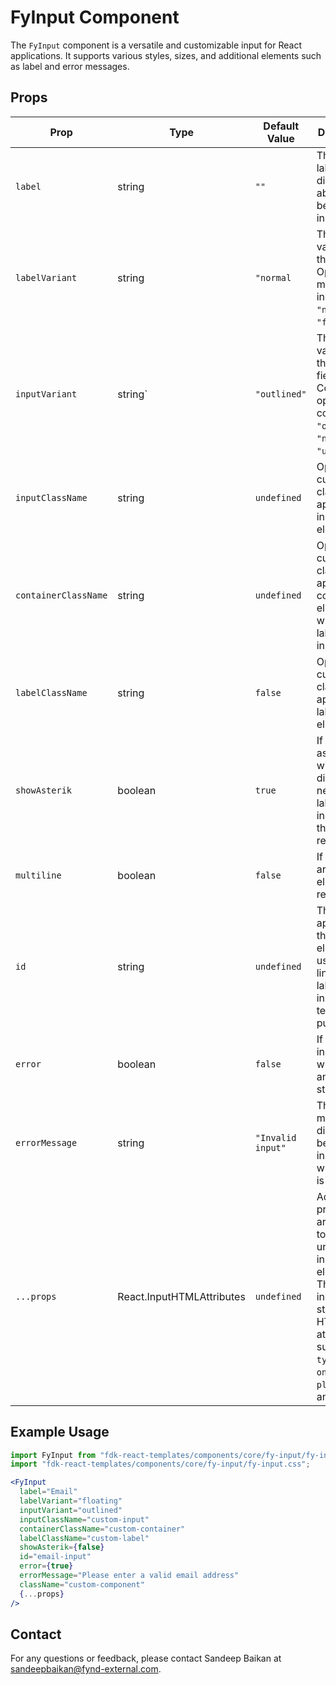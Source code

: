 # FyInput Component

The `FyInput` component is a versatile and customizable input for React applications. It supports various styles, sizes, and additional elements such as label and error messages.

## Props

| Prop                  | Type                                            | Default Value       | Description                                                                                       |
|---------------------|------------|--------------------------------------|---------------------------------------------------------------------------------------------------|
| `label`               | string                                          | `""`                 | The text label displayed above or beside the input field.   |
| `labelVariant`        | string                                          | `"normal`            | The style variant of the label. Options might include `"normal"`, `"floating"`.  |
| `inputVariant`        | string`                                         | `"outlined"`         | The style variant of the input field. Common options could be `"outlined"`, `"no-border"`, `"underline"`.  |
| `inputClassName`      | string                                          | `undefined`          | Optional custom CSS class(es) to apply to the input element.  |
| `containerClassName`  | string                                          | `undefined`          | Optional custom CSS class(es) to apply to the container element that wraps the label and input.                                   |
| `labelClassName`      | string                                          | `false`              | Optional custom CSS class(es) to apply to the label element.
| `showAsterik`         | boolean                                         | `true`               | If true, an asterisk (*) will be displayed next to the label to indicate that the field is required.
| `multiline`           | boolean                                         | `false`              | If true, text area element is rendered.
| `id`                  | string                                          | `undefined`          | The ID to be applied to the input element, useful for linking labels and inputs or for testing purposes.
| `error`               | boolean                                         | `false`              | If true, the input field will display an error state.
| `errorMessage`        | string                                          | `"Invalid input"`    | The message displayed below the input field when `error` is true.
| `...props`            | React.InputHTMLAttributes<HTMLInputElement>     | `undefined`           | Additional props that are passed to the underlying input element. These can include standard HTML input attributes such as `type`, `value`, `onChange`, `placeholder`, and more.

## Example Usage

```jsx
import FyInput from "fdk-react-templates/components/core/fy-input/fy-input";
import "fdk-react-templates/components/core/fy-input/fy-input.css";

<FyInput
  label="Email"
  labelVariant="floating"
  inputVariant="outlined"
  inputClassName="custom-input"
  containerClassName="custom-container"
  labelClassName="custom-label"
  showAsterik={false}
  id="email-input"
  error={true}
  errorMessage="Please enter a valid email address"
  className="custom-component"
  {...props}
/>
```

## Contact

For any questions or feedback, please contact Sandeep Baikan at [sandeepbaikan@fynd-external.com](mailto:sandeepbaikan@fynd-external.com).

